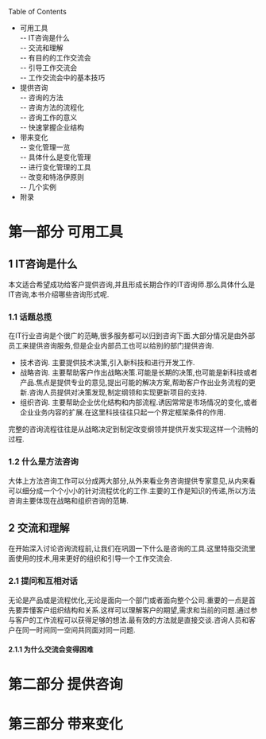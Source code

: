 Table of Contents

- 可用工具  
-- IT咨询是什么  
-- 交流和理解  
-- 有目的的工作交流会  
-- 引导工作交流会  
-- 工作交流会中的基本技巧  
- 提供咨询  
-- 咨询的方法  
-- 咨询方法的流程化  
-- 咨询工作的意义  
-- 快速掌握企业结构  
- 带来变化  
-- 变化管理一览  
-- 具体什么是变化管理  
-- 进行变化管理的工具  
-- 改变和特洛伊原则  
-- 几个实例  
- 附录  

# 第一部分 可用工具
## 1 IT咨询是什么
本文适合希望成功给客户提供咨询,并且形成长期合作的IT咨询师.那么具体什么是IT咨询,本书介绍哪些咨询形式呢.
### 1.1 话题总揽  
在IT行业咨询是个很广的范畴,很多服务都可以归到咨询下面.大部分情况是由外部员工来提供咨询服务,但是企业内部员工也可以给别的部门提供咨询.
- 技术咨询. 主要提供技术决策,引入新科技和进行开发工作.  
- 战略咨询. 主要帮助客户作出战略决策.可能是长期的决策,也可能是新科技或者产品.焦点是提供专业的意见,提出可能的解决方案,帮助客户作出业务流程的更新.咨询人员提供对决策发现,制定纲领和实现更新项目的支持.  
- 组织咨询. 主要帮助企业优化结构和内部流程.诱因常常是市场情况的变化,或者企业业务内容的扩展.在这里科技往往只起一个界定框架条件的作用.  
  
完整的咨询流程往往是从战略决定到制定改变纲领并提供开发实现这样一个流畅的过程.  

### 1.2 什么是方法咨询  
大体上方法咨询工作可以分成两大部分,从外来看业务咨询提供专家意见,从内来看可以细分成一个个小小的针对流程优化的工作.主要的工作是知识的传递,所以方法咨询主要体现在战略和组织咨询的范畴.  

## 2 交流和理解
在开始深入讨论咨询流程前,让我们在巩固一下什么是咨询的工具.这里特指交流里面使用的技术,用来更好的组织和引导一个工作交流会.

### 2.1 提问和互相对话
无论是产品或是流程优化,无论是面向一个部门或者面向整个公司.重要的一点是首先要弄懂客户组织结构和关系.这样可以理解客户的期望,需求和当前的问题.通过参与客户的工作流程可以获得足够的想法.最有效的方法就是直接交谈.咨询人员和客户在同一时间同一空间共同面对同一问题.

#### 2.1.1 为什么交流会变得困难


# 第二部分 提供咨询

# 第三部分 带来变化
